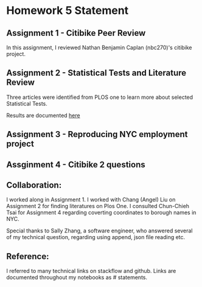 # Homework 5 Statement
## Assignment 1 - Citibike Peer Review
In this assignment, I reviewed Nathan Benjamin Caplan (nbc270)'s citibike project. 

## Assignment 2 - Statistical Tests and Literature Review
Three articles were identified from PLOS one to learn more about selected Statistical Tests. 

Results are documented [here](../HW5_sz2404/HW5_sz2404_Part_2_README.md)

## Assignment 3 - Reproducing NYC employment project

## Assginment 4 - Citibike 2 questions

## Collaboration:
I worked along in Assignment 1.
I worked with Chang (Angel) Liu on Assignment 2 for finding literatures on Plos One. 
I consulted Chun-Chieh Tsai for Assignment 4 regarding coverting coordinates to borough names in NYC. 

Special thanks to Sally Zhang, a software engineer, who answered several of my technical question, regarding using append, json file reading etc. 

## Reference:
I referred to many technical links on stackflow and github. Links are documented throughout my notebooks as # statements. 
